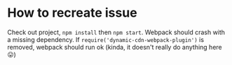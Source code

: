 # How to recreate issue

Check out project, `npm install` then `npm start`. Webpack should crash with a missing dependency. If `require('dynamic-cdn-webpack-plugin')` is removed, webpack should run ok (kinda, it doesn't really do anything here :stuck_out_tongue:)
